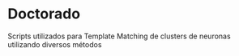 # Doctorado
Scripts utilizados para Template Matching de clusters de neuronas utilizando diversos métodos
